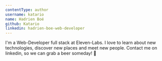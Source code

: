 ```yaml
---
contentType: author
username: katario
name: Hadrien Boé
github: Katario
linkedin: hadrien-boe-web-developer
---
```

I'm a Web-Developer full stack at Eleven-Labs. I love to learn about new technologies, discover new places and meet new people. Contact me on linkedin, so we can grab a beer someday! 🍻
